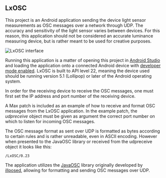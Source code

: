 ## LxOSC
This project is an Android application sending the device light sensor measurements as OSC messages over a network through UDP. The accuracy and sensitivity of the light sensor varies between devices. For this reason, this application should not be considered an accurate luminance measuring device, but is rather meant to be used for creative purposes.

![LxOSC interface](http://thomasdahlandersen.net/images/lxosc/mainactivitymedium.png)

Running this application is a matter of opening this project in [Android Studio](https://developer.android.com/studio/index.html) and loading the application onto a connected Android device with [developer mode enabled](https://developer.android.com/studio/run/device.html). LxOSC is built to API level 22, meaning the device used should be running version 5.1 (Lollipop) or later of the Android operating system.

In order for the receiving device to receive the OSC messages, one must first set the IP address and port number of the receiving device.

A Max patch is included as an example of how to receive and format OSC messages from the LxOSC application. In the example patch, the *udpreceive* object must be given as argument the correct port number on which to listen for incoming OSC messages.

The OSC message format as sent over UDP is formatted as bytes according to certain rules and is rather unreadable, even in ASCII encoding. However when presented to the JavaOSC library or received from the udpreceive object it looks like this:
```
/LxOSC/0.23
```
The application utilizes the [JavaOSC](https://github.com/hoijui/JavaOSC) library originally developed by [illposed](http://www.illposed.com/), allowing for formatting and sending OSC messages over UDP.
